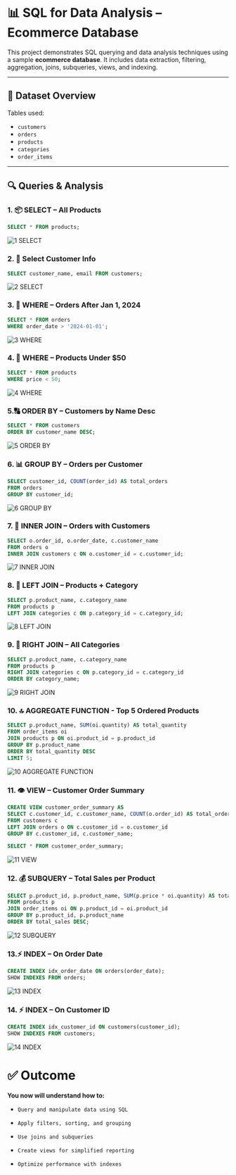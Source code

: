 # 📊 SQL for Data Analysis – Ecommerce Database

This project demonstrates SQL querying and data analysis techniques using a sample **ecommerce database**. It includes data extraction, filtering, aggregation, joins, subqueries, views, and indexing.

---

## 📁 Dataset Overview

Tables used:
- `customers`
- `orders`
- `products`
- `categories`
- `order_items`

---

## 🔍 Queries & Analysis

### 1. 📦 SELECT – All Products
```sql
SELECT * FROM products;
```
![1  SELECT](https://github.com/user-attachments/assets/ddb681a5-f3d0-4f13-b11d-07d480ab19b4)

### 2. 👤 Select Customer Info
```sql
SELECT customer_name, email FROM customers;
```
![2  SELECT](https://github.com/user-attachments/assets/8d26565a-ef9c-4a41-8658-fb4bbc8855b3)

### 3. 📆 WHERE – Orders After Jan 1, 2024
```sql
SELECT * FROM orders
WHERE order_date > '2024-01-01';
```
![3  WHERE](https://github.com/user-attachments/assets/8e58b687-be20-4263-ab4f-aa429af9a1e5)

### 4. 💸 WHERE – Products Under $50
```sql
SELECT * FROM products
WHERE price < 50;
```
![4  WHERE](https://github.com/user-attachments/assets/2cc7ee8e-a80c-4e50-9fdd-4b0e04cb0ae8)

### 5.🔠 ORDER BY – Customers by Name Desc
```sql
SELECT * FROM customers
ORDER BY customer_name DESC;
```
![5  ORDER BY](https://github.com/user-attachments/assets/1a2bdcd8-2ec2-4909-b0de-7c399fda4100)

### 6. 📊 GROUP BY – Orders per Customer
```sql
SELECT customer_id, COUNT(order_id) AS total_orders
FROM orders
GROUP BY customer_id;
```
![6  GROUP BY](https://github.com/user-attachments/assets/91bf89f9-e95d-4b26-92ef-678a860a5d90)

### 7. 🔗 INNER JOIN – Orders with Customers
```sql
SELECT o.order_id, o.order_date, c.customer_name
FROM orders o
INNER JOIN customers c ON o.customer_id = c.customer_id;
```
![7  INNER JOIN](https://github.com/user-attachments/assets/8a7b1643-65ad-4b12-8ae1-a097258e0a47)

### 8. 🔗 LEFT JOIN – Products + Category
```sql
SELECT p.product_name, c.category_name
FROM products p
LEFT JOIN categories c ON p.category_id = c.category_id;
```
![8  LEFT JOIN](https://github.com/user-attachments/assets/902e1b50-6815-4df6-8762-a20b1d82579f)

### 9. 🔁 RIGHT JOIN – All Categories
```sql
SELECT p.product_name, c.category_name
FROM products p
RIGHT JOIN categories c ON p.category_id = c.category_id
ORDER BY category_name;
```
![9  RIGHT JOIN](https://github.com/user-attachments/assets/c073cefc-e906-48f6-9984-9a9d6d350c5c)

### 10. 🔝 AGGREGATE FUNCTION - Top 5 Ordered Products
```sql
SELECT p.product_name, SUM(oi.quantity) AS total_quantity
FROM order_items oi
JOIN products p ON oi.product_id = p.product_id
GROUP BY p.product_name
ORDER BY total_quantity DESC
LIMIT 5;
```
![10  AGGREGATE FUNCTION](https://github.com/user-attachments/assets/7a2015ba-db26-4cc2-8cb6-6ab1d428c91a)

### 11. 👁 VIEW – Customer Order Summary
```sql
CREATE VIEW customer_order_summary AS
SELECT c.customer_id, c.customer_name, COUNT(o.order_id) AS total_orders
FROM customers c
LEFT JOIN orders o ON c.customer_id = o.customer_id
GROUP BY c.customer_id, c.customer_name;

SELECT * FROM customer_order_summary;
```
![11  VIEW](https://github.com/user-attachments/assets/09c5a478-1ed8-49bd-9c54-de96c8029003)

### 12. 💰 SUBQUERY – Total Sales per Product
```sql
SELECT p.product_id, p.product_name, SUM(p.price * oi.quantity) AS total_sales
FROM products p
JOIN order_items oi ON p.product_id = oi.product_id
GROUP BY p.product_id, p.product_name
ORDER BY total_sales DESC;
```
![12  SUBQUERY](https://github.com/user-attachments/assets/c0b3e883-af47-41db-bbb6-ad70d2c5655d)

### 13.⚡ INDEX – On Order Date
```sql
CREATE INDEX idx_order_date ON orders(order_date);
SHOW INDEXES FROM orders;
```
![13  INDEX](https://github.com/user-attachments/assets/349e9ddf-6bac-4db7-96bb-93c92644f386)

### 14. ⚡ INDEX – On Customer ID
```sql
CREATE INDEX idx_customer_id ON customers(customer_id);
SHOW INDEXES FROM customers;
```
![14  INDEX](https://github.com/user-attachments/assets/9e4d70f9-94c4-49e4-b698-01a451c01932)

# ✅ Outcome
**You now will understand how to:**

- `Query and manipulate data using SQL`

- `Apply filters, sorting, and grouping`

- `Use joins and subqueries`

- `Create views for simplified reporting`

- `Optimize performance with indexes`
